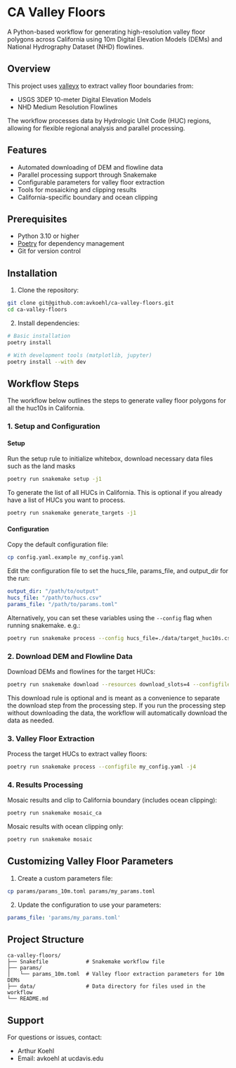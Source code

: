 # CA Valley Floors

A Python-based workflow for generating high-resolution valley floor polygons
across California using 10m Digital Elevation Models (DEMs) and National
Hydrography Dataset (NHD) flowlines.

## Overview

This project uses [valleyx](https://github.com/avkoehl/valleyx) to extract valley floor boundaries from:
- USGS 3DEP 10-meter Digital Elevation Models
- NHD Medium Resolution Flowlines

The workflow processes data by Hydrologic Unit Code (HUC) regions, allowing for
flexible regional analysis and parallel processing.

## Features

- Automated downloading of DEM and flowline data
- Parallel processing support through Snakemake
- Configurable parameters for valley floor extraction
- Tools for mosaicking and clipping results
- California-specific boundary and ocean clipping

## Prerequisites

- Python 3.10 or higher
- [Poetry](https://python-poetry.org/) for dependency management
- Git for version control

## Installation

1. Clone the repository:
```bash
git clone git@github.com:avkoehl/ca-valley-floors.git
cd ca-valley-floors
```

2. Install dependencies:
```bash
# Basic installation
poetry install

# With development tools (matplotlib, jupyter)
poetry install --with dev
```

## Workflow Steps

The workflow below outlines the steps to generate valley floor polygons for all the huc10s in California.

### 1. Setup and Configuration

#### Setup 
Run the setup rule to initialize whitebox, download necessary data files such as the land masks
```bash
poetry run snakemake setup -j1
```

To generate the list of all HUCs in California. This is optional if you already have a list of HUCs you want to process.
```bash
poetry run snakemake generate_targets -j1
```

#### Configuration 

Copy the default configuration file:
```bash
cp config.yaml.example my_config.yaml
```

Edit the configuration file to set the hucs_file, params_file, and output_dir for the run:
```yaml
output_dir: "/path/to/output"
hucs_file: "/path/to/hucs.csv"
params_file: "/path/to/params.toml"
```

Alternatively, you can set these variables using the `--config` flag when running snakemake. e.g.:
```bash
poetry run snakemake process --config hucs_file=./data/target_huc10s.csv params_file=params/my_params.toml output_dir=./data/output -j 4
```

### 2. Download DEM and Flowline Data

Download DEMs and flowlines for the target HUCs:
```bash
poetry run snakemake download --resources download_slots=4 --configfile my_config.yaml -j4
```

This download rule is optional and is meant as a convenience to separate the download step from the processing step.
If you run the processing step without downloading the data, the workflow will automatically download the data as needed.

### 3. Valley Floor Extraction

Process the target HUCs to extract valley floors:

```bash
poetry run snakemake process --configfile my_config.yaml -j4
```

### 4. Results Processing

Mosaic results and clip to California boundary (includes ocean clipping):
```bash
poetry run snakemake mosaic_ca
```

Mosaic results with ocean clipping only:
```bash
poetry run snakemake mosaic
```

## Customizing Valley Floor Parameters

1. Create a custom parameters file:
```bash
cp params/params_10m.toml params/my_params.toml
```

2. Update the configuration to use your parameters:
```yaml
params_file: 'params/my_params.toml'
```

## Project Structure

```
ca-valley-floors/
├── Snakefile            # Snakemake workflow file
├── params/             
│   └── params_10m.toml  # Valley floor extraction parameters for 10m DEMs
├── data/                # Data directory for files used in the workflow
└── README.md           
```

## Support

For questions or issues, contact:
- Arthur Koehl
- Email: avkoehl at ucdavis.edu
